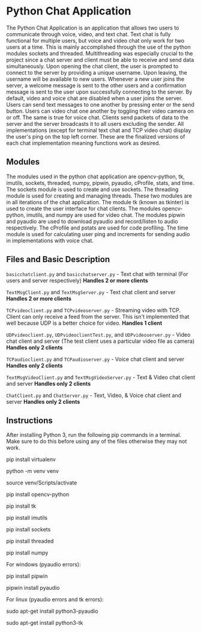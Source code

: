 # Python Chat Application
The Python Chat Application is an application that allows two users to communicate through voice, video, and text chat. Text chat is fully functional for multiple users, but voice and video chat only work for two users at a time. This is mainly accomplished through the use of the python modules sockets and threaded. Multithreading was especially crucial to the project since a chat server and client must be able to receive and send data simultaneously. Upon opening the chat client, the user is prompted to connect to the server by providing a unique username. Upon leaving, the username will be available to new users. Whenever a new user joins the server, a welcome message is sent to the other users and a confirmation message is sent to the user upon successfully connecting to the server. By default, video and voice chat are disabled when a user joins the server. Users can send text messages to one another by pressing enter or the send button. Users can video chat one another by toggling their video camera on or off. The same is true for voice chat. Clients send packets of data to the server and the server broadcasts it to all users excluding the sender. All implementations (except for terminal text chat and TCP video chat) display the user's ping on the top left corner. These are the finalized versions of each chat implementation meaning functions work as desired.

## Modules
The modules used in the python chat application are opencv-python, tk, imutils, sockets, threaded, numpy, pipwin, pyaudio, cProfile, stats, and time. The sockets module is used to create and use sockets. The threading module is used for creating and managing threads. These two modules are in all iterations of the chat application. The module tk (known as tkinter) is used to create the user interface for chat clients. The modules opencv-python, imutils, and numpy are used for video chat. The modules pipwin and pyaudio are used to download pyaudio and record/listen to audio respectively. The cProfile and pstats are used for code profiling. The time module is used for calculating user ping and increments for sending audio in implementations with voice chat.

## Files and Basic Description
`basicchatclient.py` and `basicchatserver.py` - Text chat with terminal (For users and server respectively) **Handles 2 or more clients**

`TextMsgClient.py` and `TextMsgServer.py` - Text chat client and server **Handles 2 or more clients**

`TCPvideoclient.py` and `TCPvideoserver.py` - Streaming video with TCP. Client can only receive a feed from the server. This isn't implemented that well because UDP is a better choice for video. **Handles 1 client**

`UDPvideoclient.py`, `UDPvideoclientTest.py`, and `UDPvideoserver.py` - Video chat client and server (The test client uses a particular video file as camera) **Handles only 2 clients**

`TCPaudioclient.py` and `TCPaudioserver.py` - Voice chat client and server **Handles only 2 clients**

`TextMsgVideoClient.py` and `TextMsgVideoServer.py` - Text & Video chat client and server **Handles only 2 clients**

`ChatClient.py` and `ChatServer.py` - Text, Video, & Voice chat client and server **Handles only 2 clients**

## Instructions
After installing Python 3, run the following pip commands in a terminal. Make sure to do this before using any of the files otherwise they may not work.

pip install virtualenv

python -m venv venv

source venv/Scripts/activate

pip install opencv-python

pip install tk

pip install imutils

pip install sockets

pip install threaded

pip install numpy

For windows (pyaudio errors):

pip install pipwin

pipwin install pyaudio

For linux (pyaudio errors and tk errors):

sudo apt-get install python3-pyaudio

sudo apt-get install python3-tk
